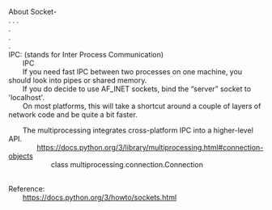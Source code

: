 About Socket-  
. . .   
.  
.  
.  
IPC: (stands for Inter Process Communication)  
  IPC  
  If you need fast IPC between two processes on one machine, you should look into pipes or shared memory.   
  If you do decide to use AF_INET sockets, bind the “server” socket to 'localhost'.   
  On most platforms, this will take a shortcut around a couple of layers of network code and be quite a bit faster.  
  
  The multiprocessing integrates cross-platform IPC into a higher-level API.  
    https://docs.python.org/3/library/multiprocessing.html#connection-objects  
      class multiprocessing.connection.Connection  
  
  
  
Reference:  
  https://docs.python.org/3/howto/sockets.html  
   
